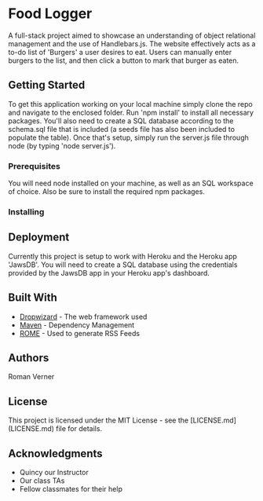 # Food Logger

A full-stack project aimed to showcase an understanding of object
relational management and the use of Handlebars.js. The website
effectively acts as a to-do list of 'Burgers' a user desires to eat.
Users can manually enter burgers to the list, and then click a button
to mark that burger as eaten.

## Getting Started

To get this application working on your local machine simply clone the
repo and navigate to the enclosed folder. Run 'npm install' to install
all necessary packages. You'll also need to create a SQL database
according to the schema.sql file that is included (a seeds file
has also been included to populate the table). Once that's setup,
simply run the server.js file through node (by typing 'node server.js').

### Prerequisites

You will need node installed on your machine, as well as an SQL
workspace of choice. Also be sure to install the required npm packages.

### Installing



## Deployment

Currently this project is setup to work with Heroku and the Heroku app 
'JawsDB'. You will need to create a SQL database using the credentials
provided by the JawsDB app in your Heroku app's dashboard.

## Built With

* [Dropwizard](http://www.dropwizard.io/1.0.2/docs/) - The web framework used
* [Maven](https://maven.apache.org/) - Dependency Management
* [ROME](https://rometools.github.io/rome/) - Used to generate RSS Feeds 

## Authors

Roman Verner

## License

This project is licensed under the MIT License - see the [LICENSE.md]
(LICENSE.md) file for details.

## Acknowledgments

* Quincy our Instructor
* Our class TAs
* Fellow classmates for their help
